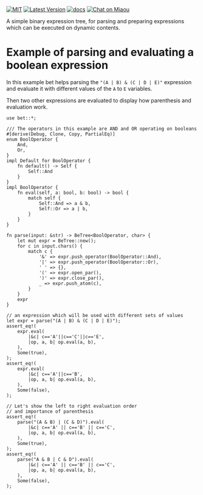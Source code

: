[![MIT][s2]][l2] [![Latest Version][s1]][l1] [![docs][s3]][l3] [![Chat on Miaou][s4]][l4]

[s1]: https://img.shields.io/crates/v/bet.svg
[l1]: https://crates.io/crates/bet

[s2]: https://img.shields.io/badge/license-MIT-blue.svg
[l2]: LICENSE

[s3]: https://docs.rs/bet/badge.svg
[l3]: https://docs.rs/bet/

[s4]: https://miaou.dystroy.org/static/shields/room.svg
[l4]: https://miaou.dystroy.org/3

A simple binary expression tree, for parsing and preparing expressions which can be executed on dynamic contents.

# Example of parsing and evaluating a boolean expression

In this example bet helps parsing the `"(A | B) & (C | D | E)"` expression
and evaluate it with different values of the `A` to `E` variables.

Then two other expressions are evaluated to display how parenthesis and evaluation work.

```
use bet::*;

/// The operators in this example are AND and OR operating on booleans
#[derive(Debug, Clone, Copy, PartialEq)]
enum BoolOperator {
    And,
    Or,
}
impl Default for BoolOperator {
    fn default() -> Self {
        Self::And
    }
}
impl BoolOperator {
    fn eval(self, a: bool, b: bool) -> bool {
        match self {
            Self::And => a & b,
            Self::Or => a | b,
        }
    }
}

fn parse(input: &str) -> BeTree<BoolOperator, char> {
    let mut expr = BeTree::new();
    for c in input.chars() {
        match c {
            '&' => expr.push_operator(BoolOperator::And),
            '|' => expr.push_operator(BoolOperator::Or),
            ' ' => {},
            '(' => expr.open_par(),
            ')' => expr.close_par(),
            _ => expr.push_atom(c),
        }
    }
    expr
}

// an expression which will be used with different sets of values
let expr = parse("(A | B) & (C | D | E)");
assert_eq!(
    expr.eval(
        |&c| c=='A'||c=='C'||c=='E',
        |op, a, b| op.eval(a, b),
    ),
    Some(true),
);
assert_eq!(
    expr.eval(
        |&c| c=='A'||c=='B',
        |op, a, b| op.eval(a, b),
    ),
    Some(false),
);

// Let's show the left to right evaluation order
// and importance of parenthesis
assert_eq!(
    parse("(A & B) | (C & D)").eval(
        |&c| c=='A' || c=='B' || c=='C',
        |op, a, b| op.eval(a, b),
    ),
    Some(true),
);
assert_eq!(
    parse("A & B | C & D").eval(
        |&c| c=='A' || c=='B' || c=='C',
        |op, a, b| op.eval(a, b),
    ),
    Some(false),
);

```
